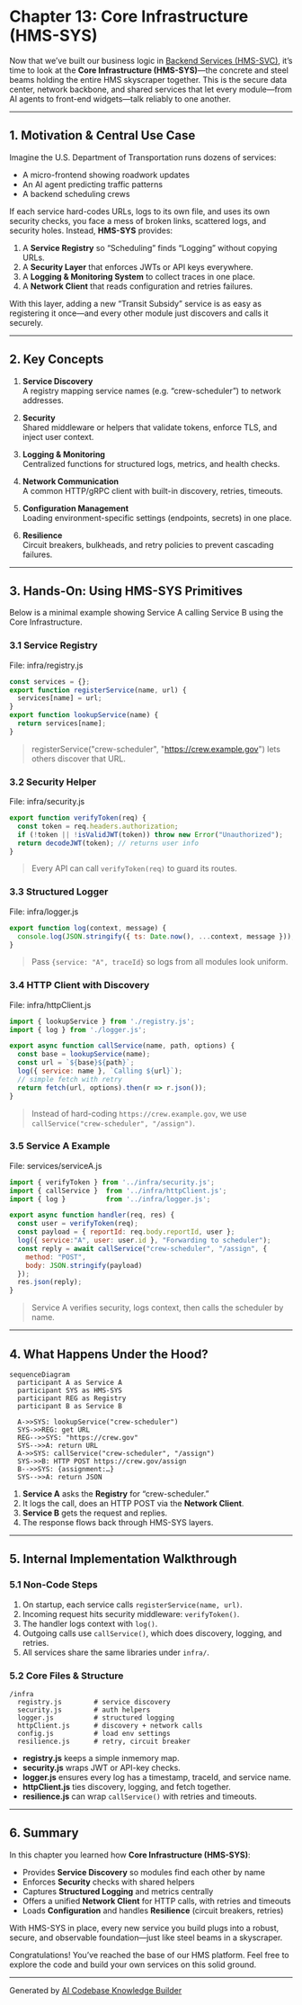 # Chapter 13: Core Infrastructure (HMS-SYS)

Now that we’ve built our business logic in [Backend Services (HMS-SVC)](12_backend_services__hms_svc__.md), it’s time to look at the **Core Infrastructure (HMS-SYS)**—the concrete and steel beams holding the entire HMS skyscraper together. This is the secure data center, network backbone, and shared services that let every module—from AI agents to front-end widgets—talk reliably to one another.

---

## 1. Motivation & Central Use Case

Imagine the U.S. Department of Transportation runs dozens of services:
- A micro-frontend showing roadwork updates  
- An AI agent predicting traffic patterns  
- A backend scheduling crews  

If each service hard-codes URLs, logs to its own file, and uses its own security checks, you face a mess of broken links, scattered logs, and security holes. Instead, **HMS-SYS** provides:

1. A **Service Registry** so “Scheduling” finds “Logging” without copying URLs.  
2. A **Security Layer** that enforces JWTs or API keys everywhere.  
3. A **Logging & Monitoring System** to collect traces in one place.  
4. A **Network Client** that reads configuration and retries failures.

With this layer, adding a new “Transit Subsidy” service is as easy as registering it once—and every other module just discovers and calls it securely.

---

## 2. Key Concepts

1. **Service Discovery**  
   A registry mapping service names (e.g. “crew-scheduler”) to network addresses.

2. **Security**  
   Shared middleware or helpers that validate tokens, enforce TLS, and inject user context.

3. **Logging & Monitoring**  
   Centralized functions for structured logs, metrics, and health checks.

4. **Network Communication**  
   A common HTTP/gRPC client with built-in discovery, retries, timeouts.

5. **Configuration Management**  
   Loading environment-specific settings (endpoints, secrets) in one place.

6. **Resilience**  
   Circuit breakers, bulkheads, and retry policies to prevent cascading failures.

---

## 3. Hands-On: Using HMS-SYS Primitives

Below is a minimal example showing Service A calling Service B using the Core Infrastructure.

### 3.1 Service Registry

File: infra/registry.js  
```js
const services = {};
export function registerService(name, url) {
  services[name] = url;
}
export function lookupService(name) {
  return services[name];
}
```
> registerService("crew-scheduler", "https://crew.example.gov") lets others discover that URL.

### 3.2 Security Helper

File: infra/security.js  
```js
export function verifyToken(req) {
  const token = req.headers.authorization;
  if (!token || !isValidJWT(token)) throw new Error("Unauthorized");
  return decodeJWT(token); // returns user info
}
```
> Every API can call `verifyToken(req)` to guard its routes.

### 3.3 Structured Logger

File: infra/logger.js  
```js
export function log(context, message) {
  console.log(JSON.stringify({ ts: Date.now(), ...context, message }));
}
```
> Pass `{service: "A", traceId}` so logs from all modules look uniform.

### 3.4 HTTP Client with Discovery

File: infra/httpClient.js  
```js
import { lookupService } from './registry.js';
import { log } from './logger.js';

export async function callService(name, path, options) {
  const base = lookupService(name);
  const url = `${base}${path}`;
  log({ service: name }, `Calling ${url}`);
  // simple fetch with retry
  return fetch(url, options).then(r => r.json());
}
```
> Instead of hard-coding `https://crew.example.gov`, we use `callService("crew-scheduler", "/assign")`.

### 3.5 Service A Example

File: services/serviceA.js  
```js
import { verifyToken } from '../infra/security.js';
import { callService }  from '../infra/httpClient.js';
import { log }          from '../infra/logger.js';

export async function handler(req, res) {
  const user = verifyToken(req);
  const payload = { reportId: req.body.reportId, user };
  log({ service:"A", user: user.id }, "Forwarding to scheduler");
  const reply = await callService("crew-scheduler", "/assign", {
    method: "POST",
    body: JSON.stringify(payload)
  });
  res.json(reply);
}
```
> Service A verifies security, logs context, then calls the scheduler by name.

---

## 4. What Happens Under the Hood?

```mermaid
sequenceDiagram
  participant A as Service A
  participant SYS as HMS-SYS
  participant REG as Registry
  participant B as Service B

  A->>SYS: lookupService("crew-scheduler")
  SYS->>REG: get URL
  REG-->>SYS: "https://crew.gov"
  SYS-->>A: return URL
  A->>SYS: callService("crew-scheduler", "/assign")
  SYS->>B: HTTP POST https://crew.gov/assign
  B-->>SYS: {assignment:…}
  SYS-->>A: return JSON
```

1. **Service A** asks the **Registry** for “crew-scheduler.”  
2. It logs the call, does an HTTP POST via the **Network Client**.  
3. **Service B** gets the request and replies.  
4. The response flows back through HMS-SYS layers.

---

## 5. Internal Implementation Walkthrough

### 5.1 Non-Code Steps

1. On startup, each service calls `registerService(name, url)`.  
2. Incoming request hits security middleware: `verifyToken()`.  
3. The handler logs context with `log()`.  
4. Outgoing calls use `callService()`, which does discovery, logging, and retries.  
5. All services share the same libraries under `infra/`.

### 5.2 Core Files & Structure

```
/infra
  registry.js        # service discovery
  security.js        # auth helpers
  logger.js          # structured logging
  httpClient.js      # discovery + network calls
  config.js          # load env settings
  resilience.js      # retry, circuit breaker
```

- **registry.js** keeps a simple in­memory map.  
- **security.js** wraps JWT or API-key checks.  
- **logger.js** ensures every log has a timestamp, traceId, and service name.  
- **httpClient.js** ties discovery, logging, and fetch together.  
- **resilience.js** can wrap `callService()` with retries and timeouts.

---

## 6. Summary

In this chapter you learned how **Core Infrastructure (HMS-SYS)**:

- Provides **Service Discovery** so modules find each other by name  
- Enforces **Security** checks with shared helpers  
- Captures **Structured Logging** and metrics centrally  
- Offers a unified **Network Client** for HTTP calls, with retries and timeouts  
- Loads **Configuration** and handles **Resilience** (circuit breakers, retries)

With HMS-SYS in place, every new service you build plugs into a robust, secure, and observable foundation—just like steel beams in a skyscraper.

Congratulations! You’ve reached the base of our HMS platform. Feel free to explore the code and build your own services on this solid ground.

---

Generated by [AI Codebase Knowledge Builder](https://github.com/The-Pocket/Tutorial-Codebase-Knowledge)